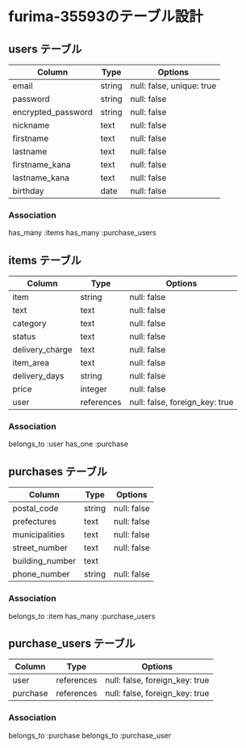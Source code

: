 # furima-35593のテーブル設計

## users テーブル
| Column             | Type   | Options                  |
| ------------------ | ------ | ------------------------ |
| email              | string | null: false, unique: true|
| password           | string | null: false              |
| encrypted_password | string | null: false              |
| nickname           | text   | null: false              |
| firstname          | text   | null: false              |
| lastname           | text   | null: false              |
| firstname_kana     | text   | null: false              |
| lastname_kana      | text   | null: false              |
| birthday           | date   | null: false              |

### Association
has_many :items
has_many :purchase_users


## items テーブル
| Column          | Type       | Options                        |
| --------------- | ---------- | ------------------------------ |
| item            | string     | null: false                    |
| text            | text       | null: false                    |
| category        | text       | null: false                    |
| status          | text       | null: false                    |
| delivery_charge | text       | null: false                    |
| item_area       | text       | null: false                    |
| delivery_days   | string     | null: false                    |
| price           | integer    | null: false                    |
| user            | references | null: false, foreign_key: true |

### Association
belongs_to :user
has_one :purchase


##  purchases テーブル

| Column          | Type       | Options                        |
| --------------- | ---------- | ------------------------------ |
| postal_code     | string     | null: false                    |
| prefectures     | text       | null: false                    |
| municipalities  | text       | null: false                    |
| street_number   | text       | null: false                    |
| building_number | text       |                                |
| phone_number    | string     | null: false                    |

### Association
belongs_to :item
has_many :purchase_users


##  purchase_users テーブル

| Column          | Type       | Options                        |
| --------------- | ---------- | ------------------------------ |
| user            | references | null: false, foreign_key: true |
| purchase        | references | null: false, foreign_key: true |

### Association
belongs_to :purchase
belongs_to :purchase_user